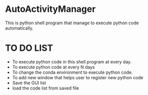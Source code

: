 # AutoActivityManager

This is python shell program that manage to execute python code automatically.


# TO DO LIST

+ To execute python code in this shell program at every day. 
+ To execute python code at every N days
+ To change the conda environment to execute python code.
+ To add new window that helps user to register new python code
+ Save the GUI list 
+ load the code list from saved file
